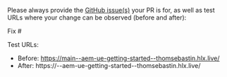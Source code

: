 Please always provide the [GitHub issue(s)](../issues) your PR is for, as well as test URLs where your change can be observed (before and after):

Fix #<gh-issue-id>

Test URLs:
- Before: https://main--aem-ue-getting-started--thomsebastin.hlx.live/
- After: https://<branch>--aem-ue-getting-started--thomsebastin.hlx.live/
